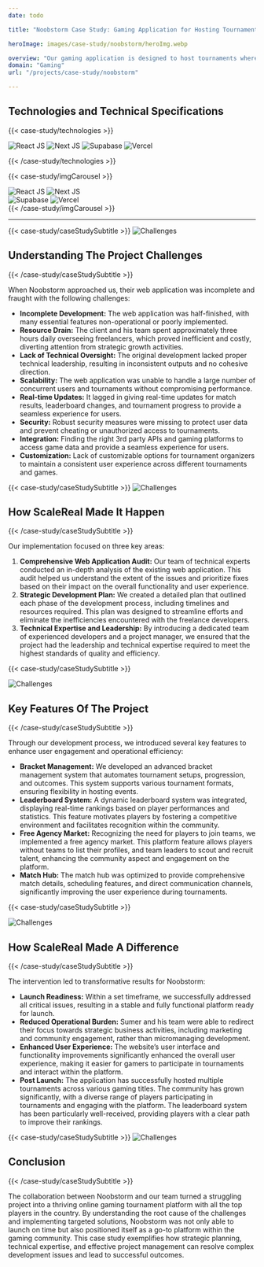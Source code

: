 ```yaml
---
date: todo 

title: "Noobstorm Case Study: Gaming Application for Hosting Tournaments"

heroImage: images/case-study/noobstorm/heroImg.webp

overview: "Our gaming application is designed to host tournaments where participants can compete for prize money while fostering a community of players united by their passion for gaming. The application aims to provide a seamless and engaging experience for gamers of all skill levels."
domain: "Gaming"
url: "/projects/case-study/noobstorm"

---
```


## __Technologies and Technical Specifications__

{{< case-study/technologies >}}

<img src="/images/case-study/technologies/react.png" alt="React JS"/>
<img src="/images/case-study/technologies/next.png" alt="Next JS"/>
<img src="/images/case-study/technologies/supabase.png" alt="Supabase"/>
<img src="/images/case-study/technologies/vercel.png" alt="Vercel"/>

{{< /case-study/technologies >}}


{{< case-study/imgCarousel >}}
<div>
    <img src="/images/case-study/technologies/react.png" alt="React JS"/>
    <img src="/images/case-study/technologies/next.png" alt="Next JS"/>
</div>
<div>
    <img src="/images/case-study/technologies/supabase.png" alt="Supabase"/>
    <img src="/images/case-study/technologies/vercel.png" alt="Vercel"/>
</div>
{{< /case-study/imgCarousel >}} 

 

---

{{< case-study/caseStudySubtitle >}}
<img alt="Challenges" src="/images/case-study/icons/challenge.svg">
<h2>
    <strong>
        Understanding The Project Challenges
    </strong>
</h2>
{{< /case-study/caseStudySubtitle >}}

When Noobstorm approached us, their web application was incomplete and fraught with the following challenges:

* __Incomplete Development:__ The web application was half-finished, with many essential features non-operational or poorly implemented.
* __Resource Drain:__ The client and his team spent approximately three hours daily overseeing freelancers, which proved inefficient and costly, diverting attention from strategic growth activities.
* __Lack of Technical Oversight:__ The original development lacked proper technical leadership, resulting in inconsistent outputs and no cohesive direction.
* __Scalability:__ The web application was unable to handle a large number of concurrent users and tournaments without compromising performance.
* __Real-time Updates:__ It lagged in giving real-time updates for match results, leaderboard changes, and tournament progress to provide a seamless experience for users.
* __Security:__ Robust security measures were missing to protect user data and prevent cheating or unauthorized access to tournaments.
* __Integration:__ Finding the right 3rd party APIs and gaming platforms to access game data and provide a seamless experience for users.
* __Customization:__ Lack of customizable options for tournament organizers to maintain a consistent user experience across different tournaments and games.


{{< case-study/caseStudySubtitle >}}
<img alt="Challenges" src="/images/case-study/icons/badge.svg">
<h2>
    <strong>
        How ScaleReal Made It Happen
    </strong>
</h2>
{{< /case-study/caseStudySubtitle >}}

Our implementation focused on three key areas:

1. __Comprehensive Web Application Audit:__ Our team of technical experts conducted an in-depth analysis of the existing web application. This audit helped us understand the extent of the issues and prioritize fixes based on their impact on the overall functionality and user experience.
2. __Strategic Development Plan:__ We created a detailed plan that outlined each phase of the development process, including timelines and resources required. This plan was designed to streamline efforts and eliminate the inefficiencies encountered with the freelance developers.
3. __Technical Expertise and Leadership:__ By introducing a dedicated team of experienced developers and a project manager, we ensured that the project had the leadership and technical expertise required to meet the highest standards of quality and efficiency.

{{< case-study/caseStudySubtitle >}}

<img alt="Challenges" src="/images/case-study/icons/keyfeatures.svg">
<h2>
    <strong>
        Key Features Of The Project
    </strong>
</h2>
{{< /case-study/caseStudySubtitle >}}


Through our development process, we introduced several key features to enhance user engagement and operational efficiency:
* __Bracket Management:__ We developed an advanced bracket management system that automates tournament setups, progression, and outcomes. This system supports various tournament formats, ensuring flexibility in hosting events.
* __Leaderboard System:__ A dynamic leaderboard system was integrated, displaying real-time rankings based on player performances and statistics. This feature motivates players by fostering a competitive environment and facilitates recognition within the community.
* __Free Agency Market:__ Recognizing the need for players to join teams, we implemented a free agency market. This platform feature allows players without teams to list their profiles, and team leaders to scout and recruit talent, enhancing the community aspect and engagement on the platform.
* __Match Hub:__ The match hub was optimized to provide comprehensive match details, scheduling features, and direct communication channels, significantly improving the user experience during tournaments.

{{< case-study/caseStudySubtitle >}}

<img alt="Challenges" src="/images/case-study/icons/star.svg">
<h2>
    <strong>
       How ScaleReal Made A Difference
    </strong>
</h2>
{{< /case-study/caseStudySubtitle >}}

The intervention led to transformative results for Noobstorm:
* __Launch Readiness:__ Within a set timeframe, we successfully addressed all critical issues, resulting in a stable and fully functional platform ready for launch.
* __Reduced Operational Burden:__ Sumer and his team were able to redirect their focus towards strategic business activities, including marketing and community engagement, rather than micromanaging development.
* __Enhanced User Experience:__ The website’s user interface and functionality improvements significantly enhanced the overall user experience, making it easier for gamers to participate in tournaments and interact within the platform.
* __Post Launch:__ The application has successfully hosted multiple tournaments across various gaming titles. The community has grown significantly, with a diverse range of players participating in tournaments and engaging with the platform. The leaderboard system has been particularly well-received, providing players with a clear path to improve their rankings.


{{< case-study/caseStudySubtitle >}}
<img alt="Challenges" src="/images/case-study/icons/conclusion.svg">
<h2>
    <strong>
        Conclusion
    </strong>
</h2>
{{< /case-study/caseStudySubtitle >}}

The collaboration between Noobstorm and our team turned a struggling project into a thriving online gaming tournament platform with all the top players in the country. By understanding the root cause of the challenges and implementing targeted solutions, Noobstorm was not only able to launch on time but also positioned itself as a go-to platform within the gaming community. This case study exemplifies how strategic planning, technical expertise, and effective project management can resolve complex development issues and lead to successful outcomes.

